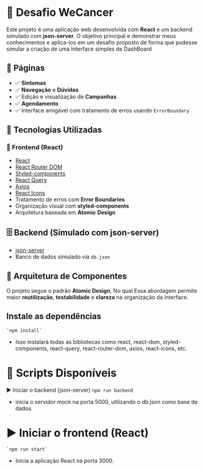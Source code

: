 # 💼 Desafio WeCancer

Este projeto é uma aplicação web desenvolvida com **React** e um backend simulado com **json-server**. O objetivo principal e demonstrar meus conhecimentos e aplica-los em um desafio proposto de forma que pudesse
simular a criação de uma Interface simples de DashBoard

## 🧠 Páginas

- ✅ **Sintomas**
- ✅ **Navegação** e **Dúvidas**
- ✅ Edição e visualização de **Campanhas**
- ✅ **Agendamento**
- ✅ Interface amigável com tratamento de erros usando `ErrorBoundary`


## 🚀 Tecnologias Utilizadas

### 🔧 Frontend (React)

- [React](https://reactjs.org/)
- [React Router DOM](https://reactrouter.com/)
- [Styled-components](https://styled-components.com/)
- [React Query](https://tanstack.com/query/latest)
- [Axios](https://axios-http.com/)
- [React Icons](https://react-icons.github.io/react-icons/)
- Tratamento de erros com **Error Boundaries**
- Organização visual com **styled-components**
- Arquitetura baseada em **Atomic Design**

## 🗄️ Backend (Simulado com json-server)

- [json-server](https://github.com/typicode/json-server)
- Banco de dados simulado via `db.json`

## 🧱 Arquitetura de Componentes

O projeto segue o padrão **Atomic Design**, No qual Essa abordagem permite maior **reutilização**, **testabilidade** e **clareza** na organização da interface.

## Instale as dependências
    `npm install`
  - Isso instalará todas as bibliotecas como react, react-dom, styled-components, react-query, react-router-dom, axios, react-icons, etc.

# 🧪 Scripts Disponíveis
  ▶️ Iniciar o backend (json-server)
     `npm run backend`
    
  - inicia o servidor mock na porta 5000, utilizando o db.json como base de dados.

# ▶️ Iniciar o frontend (React)
    `npm run start`
  - Inicia a aplicação React na porta 3000.
